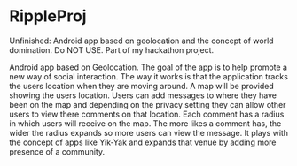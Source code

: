 # RippleProj
Unfinished: Android app based on geolocation and the concept of world domination. Do NOT USE. Part of my hackathon project. 


Android app based on Geolocation. The goal of the app is to help promote a new way of social interaction. The way it works is that the application tracks the users location when they are moving around. A map will be provided showing the users location. Users can add messages to where they have been on the map and depending on the privacy setting they can allow other users to view there comments on that location. Each comment has a radius in which users will receive on the map. The more likes a comment has, the wider the radius expands so more users can view the message. It plays with the concept of apps like Yik-Yak and expands that venue by adding more presence of a community.
